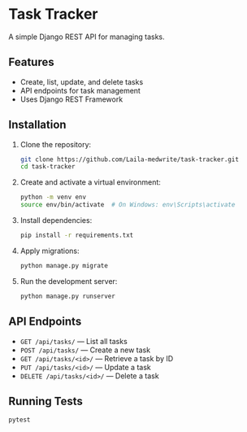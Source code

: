 # Task Tracker

A simple Django REST API for managing tasks.

## Features

- Create, list, update, and delete tasks
- API endpoints for task management
- Uses Django REST Framework

## Installation

1. Clone the repository:
   ```sh
   git clone https://github.com/Laila-medwrite/task-tracker.git
   cd task-tracker
   ```

2. Create and activate a virtual environment:
   ```sh
   python -m venv env
   source env/bin/activate  # On Windows: env\Scripts\activate
   ```

3. Install dependencies:
   ```sh
   pip install -r requirements.txt
   ```

4. Apply migrations:
   ```sh
   python manage.py migrate
   ```

5. Run the development server:
   ```sh
   python manage.py runserver
   ```

## API Endpoints

- `GET /api/tasks/` — List all tasks
- `POST /api/tasks/` — Create a new task
- `GET /api/tasks/<id>/` — Retrieve a task by ID
- `PUT /api/tasks/<id>/` — Update a task
- `DELETE /api/tasks/<id>/` — Delete a task

## Running Tests

```sh
pytest
```


